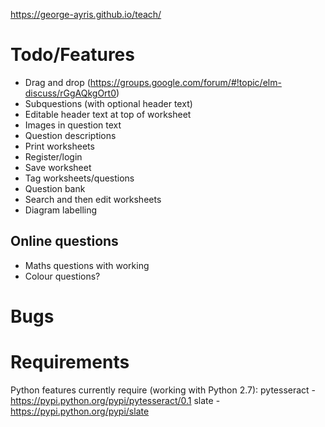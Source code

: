 https://george-ayris.github.io/teach/

# Todo/Features #
- Drag and drop (https://groups.google.com/forum/#!topic/elm-discuss/rGgAQkgOrt0)
- Subquestions (with optional header text)
- Editable header text at top of worksheet
- Images in question text
- Question descriptions
- Print worksheets
- Register/login
- Save worksheet
- Tag worksheets/questions
- Question bank
- Search and then edit worksheets
- Diagram labelling

## Online questions ##
- Maths questions with working
- Colour questions?

# Bugs #

# Requirements # 
Python features currently require (working with Python 2.7):
pytesseract - https://pypi.python.org/pypi/pytesseract/0.1
slate - https://pypi.python.org/pypi/slate
